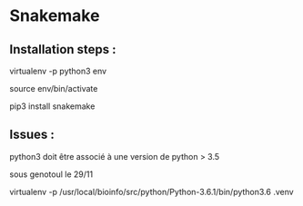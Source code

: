 # Snakemake

## Installation steps :

virtualenv -p python3 env

source env/bin/activate

pip3 install snakemake

## Issues :

python3 doit être associé à une version de python > 3.5

sous genotoul le 29/11

virtualenv -p /usr/local/bioinfo/src/python/Python-3.6.1/bin/python3.6 .venv


